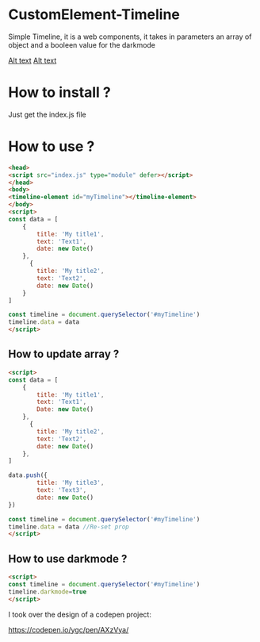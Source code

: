 # CustomElement-Timeline
Simple Timeline, it is a web components, it takes in parameters an array of object and a booleen value for the darkmode

[Alt text](docs/images/darkmode.png "darkmode")
[Alt text](docs/images/normalmode.png "normalmode")

# How to install ?

Just get the index.js file

# How to use ?

````html
<head>
<script src="index.js" type="module" defer></script>
</head>
<body> 
<timeline-element id="myTimeline"></timeline-element>
</body>
<script>
const data = [
    {
        title: 'My title1',
        text: 'Text1',
        date: new Date()
    },
      {
        title: 'My title2',
        text: 'Text2',
        date: new Date()
    }
]

const timeline = document.querySelector('#myTimeline')
timeline.data = data
</script>
````

## How to update array ?

````html
<script>
const data = [
    {
        title: 'My title1',
        text: 'Text1',
        Date: new Date()
    },
      {
        title: 'My title2',
        text: 'Text2',
        date: new Date()
    },
]

data.push({
        title: 'My title3',
        text: 'Text3',
        date: new Date()
})

const timeline = document.querySelector('#myTimeline')
timeline.data = data //Re-set prop
</script>
````

## How to use darkmode ? 

````html
<script>
const timeline = document.querySelector('#myTimeline')
timeline.darkmode=true
</script>
````

I took over the design of a codepen project:

https://codepen.io/ygc/pen/AXzVya/